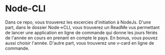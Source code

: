 # Node-CLI

Dans ce repo, vous trouverez les excercies d'initiation à NodeJs.
D'une part, dans le dossier Node->CLI, vous trouverez un ReadMe vus permettant de lancer une application en ligne de commande qui donne les jours fériés de l'année en cours en prenant en compte le pays.
En bonus, vous pouvez aussi choisir l'année.
D'autre part, vous trouverez une v-card en ligne de commande.
